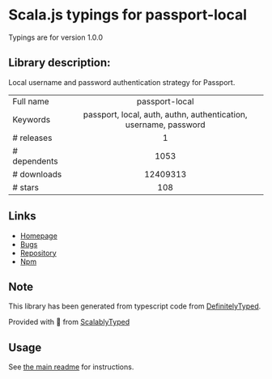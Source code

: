 
# Scala.js typings for passport-local

Typings are for version 1.0.0

## Library description:
Local username and password authentication strategy for Passport.

|                    |                 |
| ------------------ | :-------------: |
| Full name          | passport-local |
| Keywords           | passport, local, auth, authn, authentication, username, password |
| # releases         | 1 |
| # dependents       | 1053 |
| # downloads        | 12409313 |
| # stars            | 108 |

## Links
- [Homepage](https://github.com/jaredhanson/passport-local#readme)
- [Bugs](http://github.com/jaredhanson/passport-local/issues)
- [Repository](https://github.com/jaredhanson/passport-local)
- [Npm](https://www.npmjs.com/package/passport-local)
    


## Note
This library has been generated from typescript code from [DefinitelyTyped](https://definitelytyped.org).

Provided with :purple_heart: from [ScalablyTyped](https://github.com/oyvindberg/ScalablyTyped)

## Usage
See [the main readme](../../readme.md) for instructions.


